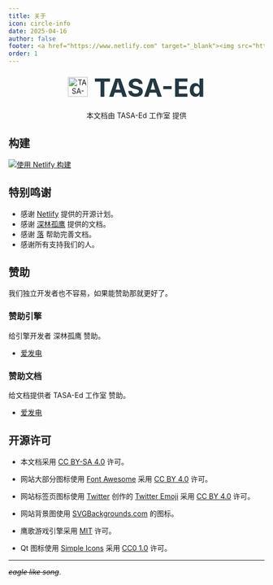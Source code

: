 ```yaml
---
title: 关于
icon: circle-info
date: 2025-04-16
author: false
footer: <a href="https://www.netlify.com" target="_blank"><img src="https://www.netlify.com/assets/badges/netlify-badge-color-accent.svg" alt="Deploys by Netlify" /></a><br/>Copyright © 2025 <a href="https://www.tasaed.top">TASA-Ed工作室</a>，<a href="https://github.com/leamus">深林孤鹰</a> licensed <a href="https://creativecommons.org/licenses/by-sa/4.0" target="_blank">CC BY-SA 4.0</a> | 萌ICP备<a href="https://icp.gov.moe/?keyword=20258272" target="_blank">20258272</a>号<br/>Powered by <a href="https://vuejs.press" target="_blank">VuePress</a> | Theme by <a href="https://theme-hope.vuejs.press" target="_blank">Hope</a>
order: 1
---
```


<div style="vertical-align: middle;text-align: center" id="studioTitle">
    <img id="studioLogo" src="/assets/image/tasaedLogo104.png" alt="TASA-Ed工作室" width="39" height="39">
    <span id="studioText" style="font-size: 50px;color: #243842;font-weight: bolder;">&thinsp;TASA-Ed</span>
    <br/>
    <p>本文档由 TASA-Ed 工作室 提供</p>
</div>

## 构建

[![使用 Netlify 构建](https://api.netlify.com/api/v1/badges/75983092-fde6-4c25-8f5f-6e0d7af010fe/deploy-status)](https://app.netlify.com/sites/jovial-sable-a4b76d/deploys)

## 特别鸣谢

- 感谢 [Netlify](https://www.netlify.com) 提供的开源计划。
- 感谢 [深林孤鹰](https://github.com/leamus) 提供的文档。
- 感谢 [落](https://github.com/luomic) 帮助完善文档。
- 感谢所有支持我们的人。

## 赞助

我们独立开发者也不容易，如果能赞助那就更好了。

### 赞助引擎

给引擎开发者 深林孤鹰 赞助。

- [爱发电](https://afdian.com/a/Leamus)

### 赞助文档

给文档提供者 TASA-Ed 工作室 赞助。

- [爱发电](https://afdian.com/a/tasafoe3469)

## 开源许可

- 本文档采用 [CC BY-SA 4.0](https://creativecommons.org/licenses/by-sa/4.0/) 许可。

- 网站大部分图标使用 [Font Awesome](https://fontawesome.com/) 采用 [CC BY 4.0](https://creativecommons.org/licenses/by/4.0/) 许可。

- 网站标签页图标使用 [Twitter](https://github.com/twitter) 创作的 [Twitter Emoji](https://github.com/twitter/twemoji) 采用 [CC BY 4.0](https://creativecommons.org/licenses/by/4.0/) 许可。

- 网站背景图使用 [SVGBackgrounds.com](https://www.svgbackgrounds.com/set/free-svg-backgrounds-and-patterns/) 的图标。

- 鹰歌游戏引擎采用 [MIT](https://github.com/leamus/MakerFrame/blob/main/LICENSE) 许可。

- Qt 图标使用 [Simple Icons](https://github.com/simple-icons/simple-icons) 采用 [CC0 1.0](https://creativecommons.org/publicdomain/zero/1.0/) 许可。

---

_~~eagle like song~~_.
